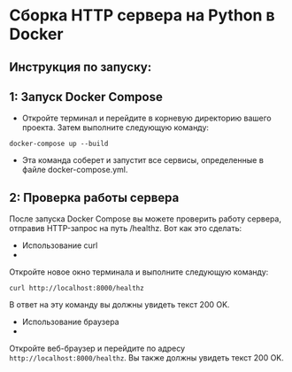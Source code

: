 # Сборка HTTP сервера на Python в Docker
## Инструкция по запуску:

## 1: Запуск Docker Compose
- Откройте терминал и перейдите в корневую директорию вашего проекта. Затем выполните следующую команду:

```docker-compose up --build```

- Эта команда соберет и запустит все сервисы, определенные в файле docker-compose.yml.

## 2: Проверка работы сервера
После запуска Docker Compose вы можете проверить работу сервера, отправив HTTP-запрос на путь /healthz. Вот как это сделать:

- Использование curl
- 
Откройте новое окно терминала и выполните следующую команду:

```curl http://localhost:8000/healthz```

В ответ на эту команду вы должны увидеть текст 200 OK.

- Использование браузера
- 
Откройте веб-браузер и перейдите по адресу ```http://localhost:8000/healthz```. Вы также должны увидеть текст 200 OK.


